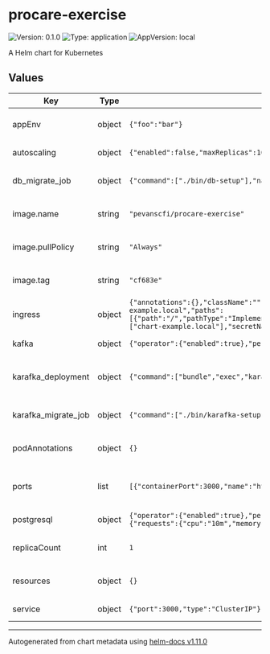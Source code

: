 # procare-exercise

![Version: 0.1.0](https://img.shields.io/badge/Version-0.1.0-informational?style=flat-square) ![Type: application](https://img.shields.io/badge/Type-application-informational?style=flat-square) ![AppVersion: local](https://img.shields.io/badge/AppVersion-local-informational?style=flat-square)

A Helm chart for Kubernetes

## Values

| Key | Type | Default | Description |
|-----|------|---------|-------------|
| appEnv | object | `{"foo":"bar"}` | Set the base deployment env vars |
| autoscaling | object | `{"enabled":false,"maxReplicas":100,"minReplicas":1,"targetCPUUtilizationPercentage":80}` | HPA configuration |
| db_migrate_job | object | `{"command":["./bin/db-setup"],"nameOverride":"db-migrate-job"}` | Set database migration vars |
| image.name | string | `"pevanscfi/procare-exercise"` | Set the base deployment image to use |
| image.pullPolicy | string | `"Always"` | Set the image pull policy |
| image.tag | string | `"cf683e"` | Set the base deployment tag |
| ingress | object | `{"annotations":{},"className":"","enabled":false,"hosts":[{"host":"chart-example.local","paths":[{"path":"/","pathType":"ImplementationSpecific"}]}],"issuer":"","tls":[{"hosts":["chart-example.local"],"secretName":"chart-example-tls"}]}` | Ingress configuration |
| kafka | object | `{"operator":{"enabled":true},"persistence":{"size":"5Gi"},"replicas":1}` | Kafka configuration |
| karafka_deployment | object | `{"command":["bundle","exec","karafka","server"],"nameOverride":"karafka-consumer"}` | Set Karafka consumer deployment vars |
| karafka_migrate_job | object | `{"command":["./bin/karafka-setup"],"nameOverride":"karafka-migrate-job"}` | Set karafka migration vars |
| podAnnotations | object | `{}` | Additional pod annotations |
| ports | list | `[{"containerPort":3000,"name":"http"}]` | Set the base deployment container ports |
| postgresql | object | `{"operator":{"enabled":true},"persistence":{"size":"5Gi"},"primary":{"resources":{"requests":{"cpu":"10m","memory":"256Mi"}}},"replicas":1}` | Postgresql configuration |
| replicaCount | int | `1` | Set the base deployment replica count |
| resources | object | `{}` | Set base deployment resources |
| service | object | `{"port":3000,"type":"ClusterIP"}` | Service configruation |

----------------------------------------------
Autogenerated from chart metadata using [helm-docs v1.11.0](https://github.com/norwoodj/helm-docs/releases/v1.11.0)
